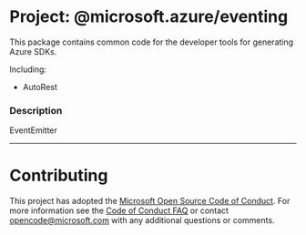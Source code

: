 # Project: @microsoft.azure/eventing

This package contains common code for the developer tools for generating Azure SDKs.

Including:
- AutoRest


### Description
EventEmitter

----

# Contributing

This project has adopted the [Microsoft Open Source Code of Conduct](https://opensource.microsoft.com/codeofconduct/). For more information see the [Code of Conduct FAQ](https://opensource.microsoft.com/codeofconduct/faq/) or contact [opencode@microsoft.com](mailto:opencode@microsoft.com) with any additional questions or comments.
